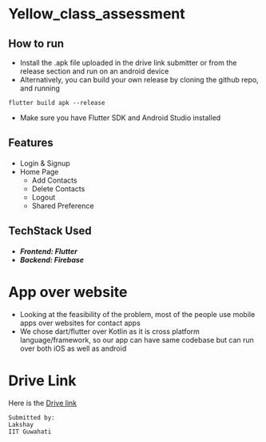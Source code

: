 # Yellow_class_assessment

## How to run
- Install the .apk file uploaded in the drive link submitter or from the release section and run on an android device
- Alternatively, you can build your own release by cloning the github repo, and running 
```
flutter build apk --release
```
- Make sure you have Flutter SDK and Android Studio installed

## Features

#### <ul>
- Login & Signup
- Home Page
  - Add Contacts
  - Delete Contacts
  - Logout
  - Shared Preference
</ul>

## TechStack Used
##### <ul><li>Frontend: Flutter</li><li>Backend: Firebase</li></ul>

# App over website
- Looking at the feasibility of the problem, most of the people use mobile apps over websites for contact apps
- We chose dart/flutter over Kotlin as it is cross platform language/framework, so our app can have same codebase but can run over both iOS as well as android

# Drive Link
Here is the [Drive link](https://drive.google.com/file/d/16PLFhRULz2gQPHFAhvqEpdp6Id7AYZEC/view?usp=share_link)
```
Submitted by:
Lakshay
IIT Guwahati
```

